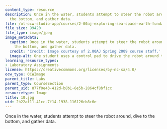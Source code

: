```yaml
---
content_type: resource
description: Once in the water, students attempt to steer the robot around, dive to
  the bottom, and gather data.
file: /ol-ocw-studio-app/courses/2-00aj-exploring-sea-space-earth-fundamentals-of-engineering-design-spring-2009/2b22af1141cc7f141938116126cb8c6e_10.jpg
file_size: 99420
file_type: image/jpeg
image_metadata:
  caption: Once in the water, students attempt to steer the robot around, dive to
    the bottom, and gather data.
  credit: 'Credit: Image courtesy of 2.00AJ Spring 2009 course staff.'
  image-alt: One student uses a control pad to drive the robot around the pool.
learning_resource_types:
- Laboratory Assignments
license: https://creativecommons.org/licenses/by-nc-sa/4.0/
ocw_type: OCWImage
parent_title: Labs
parent_type: CourseSection
parent_uid: 877f0e43-412d-b8b1-6e5b-2864cf8bf1cc
resourcetype: Image
title: 10.jpg
uid: 2b22af11-41cc-7f14-1938-116126cb8c6e
---
```

Once in the water, students attempt to steer the robot around, dive to the bottom, and gather data.